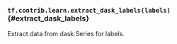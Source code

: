 ### `tf.contrib.learn.extract_dask_labels(labels)` {#extract_dask_labels}

Extract data from dask.Series for labels.

